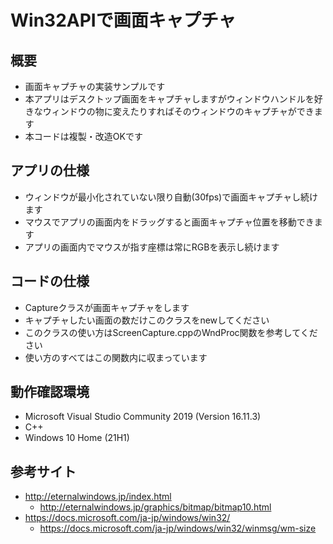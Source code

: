 # Win32APIで画面キャプチャ
## 概要
- 画面キャプチャの実装サンプルです
- 本アプリはデスクトップ画面をキャプチャしますがウィンドウハンドルを好きなウィンドウの物に変えたりすればそのウィンドウのキャプチャができます
- 本コードは複製・改造OKです
## アプリの仕様
- ウィンドウが最小化されていない限り自動(30fps)で画面キャプチャし続けます
- マウスでアプリの画面内をドラッグすると画面キャプチャ位置を移動できます
- アプリの画面内でマウスが指す座標は常にRGBを表示し続けます
## コードの仕様
- Captureクラスが画面キャプチャをします
- キャプチャしたい画面の数だけこのクラスをnewしてください
- このクラスの使い方はScreenCapture.cppのWndProc関数を参考してください
- 使い方のすべてはこの関数内に収まっています
## 動作確認環境
- Microsoft Visual Studio Community 2019 (Version 16.11.3)
- C++
- Windows 10 Home (21H1)
## 参考サイト
- http://eternalwindows.jp/index.html
  - http://eternalwindows.jp/graphics/bitmap/bitmap10.html
- https://docs.microsoft.com/ja-jp/windows/win32/
  - https://docs.microsoft.com/ja-jp/windows/win32/winmsg/wm-size
